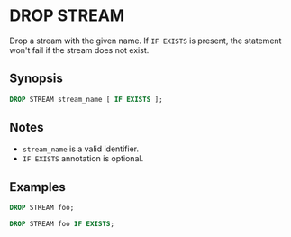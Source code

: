DROP STREAM
===========

Drop a stream with the given name. If `IF EXISTS` is present, the statement won't fail if the stream does not exist.

## Synopsis

```sql
DROP STREAM stream_name [ IF EXISTS ];
```

## Notes

- `stream_name` is a valid identifier.
- `IF EXISTS` annotation is optional.

## Examples

```sql
DROP STREAM foo;

DROP STREAM foo IF EXISTS;
```
